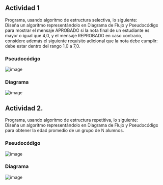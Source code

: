 ## Actividad 1  
Programa, usando algoritmo de estructura selectiva, lo siguiente:  
Diseña un algoritmo representándolo en Diagrama de Flujo y Pseudocódigo para mostrar el mensaje APROBADO si la nota final de un estudiante es mayor o igual que 4,0,
y el mensaje REPROBADO en caso contrario, considere además el siguiente requisito adicional que la nota debe cumplir: debe estar dentro del rango 1,0 a 7,0.  

### Pseudocódigo  
![image](https://user-images.githubusercontent.com/102996796/166519691-56515c5f-e6d2-4461-801f-5e65e4a37c2d.png)  

### Diagrama  
![image](https://user-images.githubusercontent.com/102996796/166521250-54c3d343-67e7-4906-8b37-da98aa9adc8e.png)  


## Actividad 2.  
Programa, usando algoritmo de estructura repetitiva, lo siguiente:  
Diseña un algoritmo representándolo en Diagrama de Flujo y Pseudocódigo para obtener la edad promedio de un grupo de N alumnos.  

### Pseudocódigo  
![image](https://user-images.githubusercontent.com/102996796/166520776-3a1fd563-c0d6-4567-bc76-44c71597960b.png)  

### Diagrama  
![image](https://user-images.githubusercontent.com/102996796/166520824-f9c10be4-8670-4103-b32c-0bab3d485122.png)  



